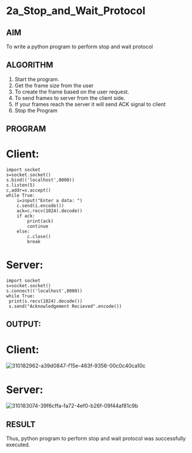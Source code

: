 # 2a_Stop_and_Wait_Protocol
## AIM 
To write a python program to perform stop and wait protocol
## ALGORITHM
1. Start the program.
2. Get the frame size from the user
3. To create the frame based on the user request.
4. To send frames to server from the client side.
5. If your frames reach the server it will send ACK signal to client
6. Stop the Program
## PROGRAM
# Client:
```
import socket
s=socket.socket()
s.bind(('localhost',8000))
s.listen(5)
c,addr=s.accept()
while True:
    i=input("Enter a data: ")
    c.send(i.encode())
    ack=c.recv(1024).decode()
    if ack:
        print(ack)
        continue
    else:
        c.close()
        break
```
# Server:
```
import socket
s=socket.socket()
s.connect(('localhost',8000))
while True:
 print(s.recv(1024).decode())
 s.send("Acknowledgement Recieved".encode())
```
## OUTPUT:
# Client:

![310182962-a39d0847-f15e-463f-9356-00c0c40ca10c](https://github.com/Thirumurugan2/2a_Stop_and_Wait_Protocol/assets/162677168/e80facc5-0b90-444d-814b-50f3c6ea72d4)

# Server:


![310183074-39f6cffa-fa72-4ef0-b26f-09f44af81c9b](https://github.com/Thirumurugan2/2a_Stop_and_Wait_Protocol/assets/162677168/fdd3df22-8b1b-4a94-98fe-824c15d22236)

## RESULT
Thus, python program to perform stop and wait protocol was successfully executed.

